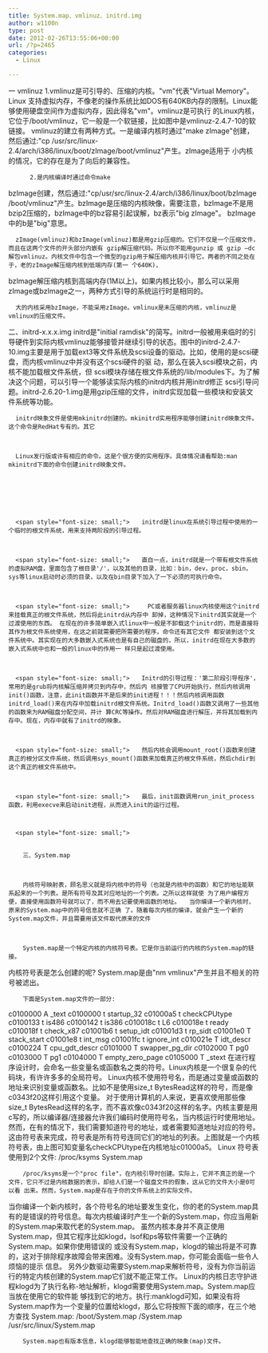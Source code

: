 ```yaml
---
title: System.map、vmlinuz、initrd.img
author: w1100n
type: post
date: 2012-02-26T13:55:06+00:00
url: /?p=2465
categories:
  - Linux

---
```

 一 vmlinuz
 1.vmlinuz是可引导的、压缩的内核。"vm"代表"Virtual Memory"。Linux
 支持虚拟内存，不像老的操作系统比如DOS有640KB内存的限制。Linux能够使用硬盘空间作为虚拟内存，因此得名"vm"。vmlinuz是可执行 的Linux内核，它位于/boot/vmlinuz，它一般是一个软链接，比如图中是vmlinuz-2.4.7-10的软链接。
 vmlinuz的建立有两种方式。一是编译内核时通过"make zImage"创建，然后通过:"cp
 /usr/src/linux-2.4/arch/i386/linux/boot/zImage/boot/vmlinuz"产生。zImage适用于
 小内核的情况，它的存在是为了向后的兼容性。 
    
    
          2.是内核编译时通过命令make
 bzImage创建，然后通过:"cp/usr/src/linux-2.4/arch/i386/linux/boot/bzImage
 /boot/vmlinuz"产生。bzImage是压缩的内核映像，需要注意，bzImage不是用bzip2压缩的，bzImage中的bz容易引起误解，bz表示"big zImage"。 bzImage中的b是"big"意思。
    
    
    
      zImage(vmlinuz)和bzImage(vmlinuz)都是用gzip压缩的。它们不仅是一个压缩文件，而且在这两个文件的开头部分内嵌有 gzip解压缩代码。所以你不能用gunzip 或 gzip –dc解包vmlinuz。内核文件中包含一个微型的gzip用于解压缩内核并引导它。两者的不同之处在于，老的zImage解压缩内核到低端内存(第一 个640K)，
 bzImage解压缩内核到高端内存(1M以上)。如果内核比较小，那么可以采用zImage或bzImage之一，两种方式引导的系统运行时是相同的。
    
    
    
      大的内核采用bzImage，不能采用zImage。vmlinux是未压缩的内核，vmlinuz是vmlinux的压缩文件。
 二、initrd-x.x.x.img
 initrd是"initial ramdisk"的简写。initrd一般被用来临时的引导硬件到实际内核vmlinuz能够接管并继续引导的状态。图中的initrd-2.4.7- 10.img主要是用于加载ext3等文件系统及scsi设备的驱动。比如，使用的是scsi硬盘，而内核vmlinuz中并没有这个scsi硬件的驱 动，那么在装入scsi模块之前，内核不能加载根文件系统，但
 scsi模块存储在根文件系统的/lib/modules下。为了解决这个问题，可以引导一个能够读实际内核的initrd内核并用initrd修正 scsi引导问题。initrd-2.6.20-1.img是用gzip压缩的文件，initrd实现加载一些模块和安装文件系统等功能。
    
    
    
      initrd映象文件是使用mkinitrd创建的。mkinitrd实用程序能够创建initrd映象文件。这个命令是RedHat专有的。其它
    
    
    
      Linux发行版或许有相应的命令。这是个很方便的实用程序。具体情况请看帮助:man mkinitrd下面的命令创建initrd映象文件。
    
    
    
      
    
    
    
      <span style="font-size: small;">　　initrd是linux在系统引导过程中使用的一个临时的根文件系统，用来支持两阶段的引导过程。
    
    
    
      <span style="font-size: small;">　　直白一点，initrd就是一个带有根文件系统的虚拟RAM盘，里面包含了根目录'/'，以及其他的目录，比如：bin，dev，proc，sbin，sys等linux启动时必须的目录，以及在bin目录下加入了一下必须的可执行命令。
    
    
    
      <span style="font-size: small;">     PC或者服务器linux内核使用这个initrd来挂载真正的根文件系统，然后将此initrd从内存中 卸掉，这种情况下initrd其实就是一个过渡使用的东西。 在现在的许多简单嵌入式linux中一般是不卸载这个initrd的，而是直接将其作为根文件系统使用，在这之前就需要把所需要的程序，命令还有其它文件 都安装到这个文件系统中。其实现在的大多数嵌入式系统也是有自己的磁盘的，所以，initrd在现在大多数的嵌入式系统中也和一般的linux中的作用一 样只是起过渡使用。
    
    
    
      <span style="font-size: small;">　　Initrd的引导过程：'第二阶段引导程序'，常用的是grub将内核解压缩并拷贝到内存中，然后内 核接管了CPU开始执行，然后内核调用init()函数，注意，此init函数并不是后来的init进程！！！然后内核调用函数 initrd_load()来在内存中加载initrd根文件系统。Initrd_load()函数又调用了一些其他的函数来为RAM磁盘分配空间，并计 算CRC等操作。然后对RAM磁盘进行解压，并将其加载到内存中。现在，内存中就有了initrd的映象。
    
    
    
      <span style="font-size: small;">　　然后内核会调用mount_root()函数来创建真正的根分区文件系统，然后调用sys_mount()函数来加载真正的根文件系统，然后chdir到这个真正的根文件系统中。
    
    
    
      <span style="font-size: small;">　　最后，init函数调用run_init_process函数，利用execve来启动init进程，从而进入init的运行过程。
    
    
    
      <span style="font-size: small;"> 
      
      
        三、System.map
      
      
      
        内核符号映射表，顾名思义就是将内核中的符号（也就是内核中的函数）和它的地址能联系起来的一个列表。是所有符号及其对应地址的一个列表。之所以这样就使 为了用户编程方便，直接使用函数符号就可以了，而不用去记要使用函数的地址。　　当你编译一个新内核时，原来的System.map中的符号信息就不正确 了。随着每次内核的编译，就会产生一个新的 System.map文件，并且需要用该文件取代原来的文件
      
      
      
        System.map是一个特定内核的内核符号表。它是你当前运行的内核的System.map的链接。
 内核符号表是怎么创建的呢? System.map是由"nm vmlinux"产生并且不相关的符号被滤出。
      
      
      
        下面是System.map文件的一部分:
 c0100000 A _text
 c0100000 t startup_32
 c01000a5 t checkCPUtype
 c0100133 t is486
 c0100142 t is386
 c010018c t L6
 c010018e t ready
 c010018f t check_x87
 c01001b6 t setup_idt
 c01001d3 t rp_sidt
 c01001e0 T stack_start
 c01001e8 t int_msg
 c01001fc t ignore_int
 c010021e T idt_descr
 c0100224 T cpu_gdt_descr
 c0101000 T swapper_pg_dir
 c0102000 T pg0
 c0103000 T pg1
 c0104000 T empty_zero_page
 c0105000 T _stext
 在进行程序设计时，会命名一些变量名或函数名之类的符号。Linux内核是一个很复杂的代码块，有许许多多的全局符号。
 Linux内核不使用符号名，而是通过变量或函数的地址来识别变量或函数名。比如不是使用size_t BytesRead这样的符号，而是像c0343f20这样引用这个变量。
 对于使用计算机的人来说，更喜欢使用那些像size_t BytesRead这样的名字，而不喜欢像c0343f20这样的名字。内核主要是用c写的，所以编译器/连接器允许我们编码时使用符号名，当内核运行时使用地址。
 然而，在有的情况下，我们需要知道符号的地址，或者需要知道地址对应的符号。这由符号表来完成，符号表是所有符号连同它们的地址的列表。上图就是一个内核符号表，由上图可知变量名checkCPUtype在内核地址c01000a5。
 Linux 符号表使用到2个文件:
 /proc/ksyms
 System.map
      
      
      
        /proc/ksyms是一个"proc file"，在内核引导时创建。实际上，它并不真正的是一个文件，它只不过是内核数据的表示，却给人们是一个磁盘文件的假象，这从它的文件大小是0可以看 出来。然而，System.map是存在于你的文件系统上的实际文件。
 当你编译一个新内核时，各个符号名的地址要发生变化，你的老的System.map具有的是错误的符号信息。每次内核编译时产生一个新的System.map，你应当用新的System.map来取代老的System.map。
 虽然内核本身并不真正使用System.map，但其它程序比如klogd，lsof和ps等软件需要一个正确的System.map。如果你使用错误的 或没有System.map，klogd的输出将是不可靠的，这对于排除程序故障会带来困难。没有System.map，你可能会面临一些令人烦恼的提示 信息。
 另外少数驱动需要System.map来解析符号，没有为你当前运行的特定内核创建的System.map它们就不能正常工作。
 Linux的内核日志守护进程klogd为了执行名称-地址解析，klogd需要使用System.map。System.map应当放在使用它的软件能 够找到它的地方。执行:manklogd可知，如果没有将System.map作为一个变量的位置给klogd，那么它将按照下面的顺序，在三个地方查找 System.map:
 /boot/System.map
 /System.map
 /usr/src/linux/System.map
      
      
      
        System.map也有版本信息，klogd能够智能地查找正确的映象(map)文件。